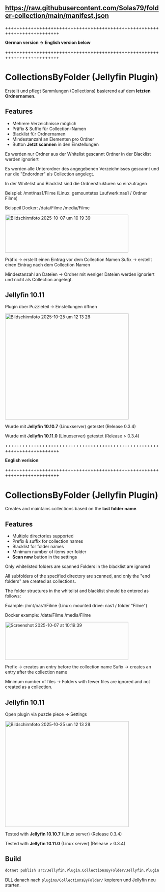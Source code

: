 
## https://raw.githubusercontent.com/Solas79/folder-collection/main/manifest.json

+++++++++++++++++++++++++++++++++++++++++++++++++++++++++++++++++++++++++

**German version -> English version below**

+++++++++++++++++++++++++++++++++++++++++++++++++++++++++++++++++++++++++
# CollectionsByFolder (Jellyfin Plugin)

Erstellt und pflegt Sammlungen (Collections) basierend auf dem **letzten Ordnernamen**.

## Features
- Mehrere Verzeichnisse möglich
- Präfix & Suffix für Collection-Namen
- Blacklist für Ordnernamen
- Mindestanzahl an Elementen pro Ordner
- Button **Jetzt scannen** in den Einstellungen

Es werden nur Ordner aus der Whitelist gescannt
Ordner in der Blacklist werden ignoriert

Es werden alle Unterordner des angegebenen Verzeichnisses gescannt und  nur die "Endordner" als Collection angelegt.

In der Whitelist und Blacklist sind die Ordnerstrukturen so einzutragen

Beispiel:
/mnt/nas1/Filme
(Linux: gemountetes Laufwerk:nas1 / Ordner Filme)

Beispeil Docker:
/data/Filme
/media/Filme

<img width="401" height="123" alt="Bildschirmfoto 2025-10-07 um 10 19 39" src="https://github.com/user-attachments/assets/80f820fa-2118-464d-8fb9-ef1511a8dd79" />

Präfix -> erstellt einen Eintrag vor dem Collection Namen
Sufix -> erstellt einen Eintrag nach dem Collection Namen

Mindestanzahl an Dateien -> Ordner mit weniger Dateien werden ignoriert und nicht als Collection angelegt.

## Jellyfin 10.11
Plugin über Puzzleteil -> Einstellungen öffnen 

<img width="402" height="344" alt="Bildschirmfoto 2025-10-25 um 12 13 28" src="https://github.com/user-attachments/assets/4d27e756-9111-4084-ac14-35af5b2236f6" />


Wurde mit **Jellyfin 10.10.7** (Linuxserver) getestet (Release 0.3.4)

Wurde mit **Jellyfin 10.11.0** (Linuxserver) getestet (Release > 0.3.4)


+++++++++++++++++++++++++++++++++++++++++++++++++++++++++++++++++++++++++

**English verision**

+++++++++++++++++++++++++++++++++++++++++++++++++++++++++++++++++++++++++
# CollectionsByFolder (Jellyfin Plugin)

Creates and maintains collections based on the **last folder name**.

## Features
- Multiple directories supported
- Prefix & suffix for collection names
- Blacklist for folder names
- Minimum number of items per folder
- **Scan now** button in the settings

Only whitelisted folders are scanned
Folders in the blacklist are ignored

All subfolders of the specified directory are scanned, and only the "end folders" are created as collections.

The folder structures in the whitelist and blacklist should be entered as follows:

Example:
/mnt/nas1/Filme
(Linux: mounted drive: nas1 / folder "Filme")

Docker example:
/data/Filme
/media/Filme

<img width="401" height="123" alt="Screenshot 2025-10-07 at 10:19:39" src="https://github.com/user-attachments/assets/80f820fa-2118-464d-8fb9-ef1511a8dd79" />

Prefix -> creates an entry before the collection name
Sufix -> creates an entry after the collection name

Minimum number of files -> Folders with fewer files are ignored and not created as a collection.

## Jellyfin 10.11
Open plugin via puzzle piece -> Settings

<img width="402" height="344" alt="Bildschirmfoto 2025-10-25 um 12 13 28" src="https://github.com/user-attachments/assets/4d27e756-9111-4084-ac14-35af5b2236f6" />

Tested with **Jellyfin 10.10.7** (Linux server) (Release 0.3.4)

Tested with **Jellyfin 10.11.0** (Linux server) (Release > 0.3.4)



## Build
```bash
dotnet publish src/Jellyfin.Plugin.CollectionsByFolder/Jellyfin.Plugin.CollectionsByFolder.csproj -c Release
```

DLL danach nach `plugins/CollectionsByFolder/` kopieren und Jellyfin neu starten.
